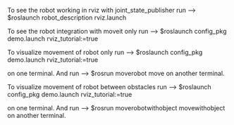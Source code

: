 To see the robot working in rviz with joint_state_publisher run -->
$roslaunch robot_description rviz.launch
  
To see the robot integration with moveit only run -->
$roslaunch config_pkg demo.launch rviz_tutorial:=true
  
To visualize movement of robot only run -->
$roslaunch config_pkg demo.launch rviz_tutorial:=true

on one terminal. And run -->
$rosrun moverobot move
on another terminal.
  
To visualize movement of robot between obstacles run -->
$roslaunch config_pkg demo.launch rviz_tutorial:=true

on one terminal. And run -->
$rosrun moverobotwithobject movewithobject
on another terminal.
